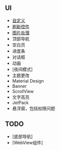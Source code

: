 ## UI
- [自定义](./custom/)
- [刷新控件](./Refresh.md)
- [图片处理](./image/Image.md)
- 顶部导航
- 空白页
- 进度条
- 对话框
- 动画
- [夜间模式]
- 主题更改
- Material Design
- Banner
- ScrollView
- 文字高亮
- JetPack
- 悬浮窗，包括权限问题

## TODO
- [底部导航]
- [WebView组件]